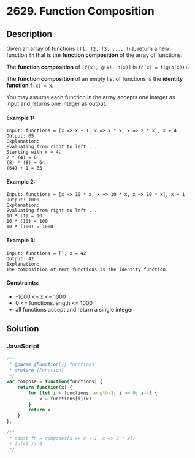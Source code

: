 # 2629. Function Composition


## Description
Given an array of functions `[f1, f2, f3, ..., fn]`, return a new function `fn` that is the **function composition** of the array of functions.

The **function composition** of `[f(x), g(x), h(x)]` is `fn(x) = f(g(h(x)))`.

The **function composition** of an empty list of functions is the **identity function** `f(x) = x`.

You may assume each function in the array accepts one integer as input and returns one integer as output.

#### Example 1:
```
Input: functions = [x => x + 1, x => x * x, x => 2 * x], x = 4
Output: 65
Explanation:
Evaluating from right to left ...
Starting with x = 4.
2 * (4) = 8
(8) * (8) = 64
(64) + 1 = 65
```

#### Example 2:
```
Input: functions = [x => 10 * x, x => 10 * x, x => 10 * x], x = 1
Output: 1000
Explanation:
Evaluating from right to left ...
10 * (1) = 10
10 * (10) = 100
10 * (100) = 1000
```

#### Example 3:
```
Input: functions = [], x = 42
Output: 42
Explanation:
The composition of zero functions is the identity function
```

#### Constraints:
- -1000 <= x <= 1000
- 0 <= functions.length <= 1000
- all functions accept and return a single integer


## Solution

### JavaScript
```js
/**
 * @param {Function[]} functions
 * @return {Function}
 */
var compose = function(functions) {
	return function(x) {
        for (let i = functions.length-1; i >= 0; i--) {
            x = functions[i](x)
        }
        return x       
    }
};

/**
 * const fn = compose([x => x + 1, x => 2 * x])
 * fn(4) // 9
 */
```
